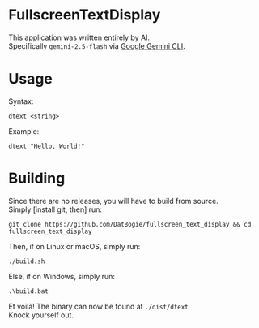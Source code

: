 # FullscreenTextDisplay
This application was written entirely by AI.<br />
Specifically ```gemini-2.5-flash``` via [Google Gemini CLI](https://github.com/google-gemini/gemini-cli).

# Usage
Syntax:
```
dtext <string>
```
Example:
```
dtext "Hello, World!"
```

# Building
Since there are no releases, you will have to build from source. <br />
Simply \[install git, then] run:
```
git clone https://github.com/DatBogie/fullscreen_text_display && cd fullscreen_text_display
```
Then, if on Linux or macOS, simply run:
```
./build.sh
```
Else, if on Windows, simply run:
```
.\build.bat
```
Et voilà! The binary can now be found at ```./dist/dtext```<br />
Knock yourself out.
